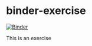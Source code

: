 # binder-exercise

[![Binder](https://mybinder.org/badge_logo.svg)](https://mybinder.org/v2/gh/Lycle/binder-exercise/HEAD)

This is an exercise
